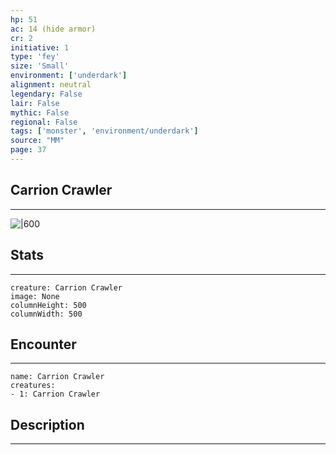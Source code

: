 ```yaml
---
hp: 51
ac: 14 (hide armor)
cr: 2
initiative: 1
type: 'fey'    
size: 'Small'
environment: ['underdark']
alignment: neutral
legendary: False
lair: False
mythic: False
regional: False
tags: ['monster', 'environment/underdark']
source: "MM"
page: 37
---
```


## Carrion Crawler
---

![|600](D:/Program%20Files/5e.tools/img/bestiary/MM/Carrion%20Crawler.jpg)

## Stats
---

```statblock
creature: Carrion Crawler
image: None
columnHeight: 500
columnWidth: 500
```

## Encounter
---

```encounter-table
name: Carrion Crawler
creatures:
- 1: Carrion Crawler
```

## Description
---




